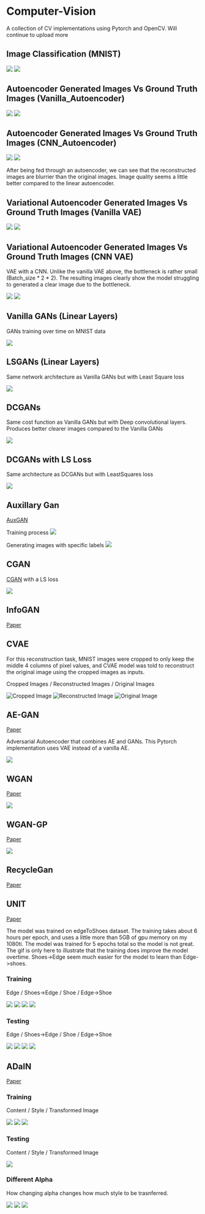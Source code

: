 # Computer-Vision

A collection of CV implementations using Pytorch and OpenCV. Will continue to upload more 

## Image Classification (MNIST)

![](MNIST/prediction.png)
![](MNIST/confusion_matrix.png)

## Autoencoder Generated Images Vs Ground Truth Images (Vanilla_Autoencoder)

![](Linear_Autoencoder/Linear_Autoencoder.png)
![](Ground_Truth.png)

## Autoencoder Generated Images Vs Ground Truth Images (CNN_Autoencoder)

![](AutoEncoder_Generated.png)
![](Ground_Truth.png)

After being fed through an autoencoder, we can see that the reconstructed images are blurrier than the original images. Image quality seems a little better compared to the linear autoencoder.

## Variational Autoencoder Generated Images Vs Ground Truth Images (Vanilla VAE)

![](Vanilla_VAE/Vanilla_VAE_Generated.png)
![](Ground_Truth.png)

## Variational Autoencoder Generated Images Vs Ground Truth Images (CNN VAE)

VAE with a CNN. Unlike the vanilla VAE above, the bottleneck is rather small (Batch_size * 2 * 2). The resulting images clearly show the model struggling to generated a clear image due to the bottleneck. 

![](CNN_VAE/cnn_vae_generated.png)
![](Ground_Truth.png)

## Vanilla GANs (Linear Layers)

GANs training over time on MNIST data

![](Vanilla_GANs.gif)

## LSGANs (Linear Layers)

Same network architecture as Vanilla GANs but with Least Square loss

![](LS_GANs/ls_GANs.gif)

## DCGANs

Same cost function as Vanilla GANs but with Deep convolutional layers. Produces better clearer images compared to the Vanilla GANs

![](DC-GANs/movie.gif)

## DCGANs with LS Loss

Same architecture as DCGANs but with LeastSquares loss 

![](LS_DCGANs/ls-dcgan.gif)
## Auxillary Gan

[AuxGAN](https://arxiv.org/abs/1610.09585)

Training process 
![](AuxGan/gif/movie.gif)

Generating images with specific labels
![](AuxGan/gif/movie2.gif)

## CGAN

[CGAN](https://arxiv.org/abs/1411.1784) with a LS loss

![](CGAN/movie.gif)


## InfoGAN 

[Paper](https://arxiv.org/abs/1606.03657)

## CVAE 

For this reconstruction task, MNIST images were cropped to only keep the middle 4 columns of pixel values, and CVAE model was told to reconstruct the original image using the cropped images as inputs. 

Cropped Images / Reconstructed Images / Original Images

![Cropped Image](CVAE/cropped_image.png) ![Reconstructed Image](CVAE/output_image.png) ![Original Image](CVAE/original_image.png)

## AE-GAN 

[Paper](https://arxiv.org/pdf/1511.05644.pdf)

Adversarial Autoencoder that combines AE and GANs. This Pytorch implementation uses VAE instead of a vanilla AE. 

![](AEGAN/movie.gif)

## WGAN

[Paper](https://arxiv.org/pdf/1701.07875.pdf)

![](WGAN/movie.gif)

## WGAN-GP

[Paper](https://arxiv.org/pdf/1704.00028.pdf)

![](wgan_gp/movie.gif)

## RecycleGan

[Paper](https://arxiv.org/pdf/1808.05174.pdf)

## UNIT

[Paper](https://arxiv.org/pdf/1703.00848.pdf)

The model was trained on edgeToShoes dataset. The training takes about 6 hours per epoch, and uses a little more than 5GB of gpu memory on my 1080ti. The model was trained for 5 epochs total so the model is not great. The gif is only here to illustrate that the training does improve the model overtime. Shoes->Edge seem much easier for the model to learn than Edge->shoes. 

### Training
Edge / Shoes->Edge / Shoe / Edge->Shoe

![](UNIT/train_images/input.gif)
![](UNIT/train_images/x2_1_recon_image.gif)
![](UNIT/train_images/target.gif)
![](UNIT/train_images/x1_2_recon_image.gif)

### Testing
Edge / Shoes->Edge / Shoe / Edge->Shoe

![](UNIT/test_images/input.gif)
![](UNIT/test_images/x2_1_recon.gif)
![](UNIT/test_images/target.gif)
![](UNIT/test_images/x1_2_recon.gif)

## ADaIN

[Paper](https://arxiv.org/pdf/1703.06868.pdf)

### Training

Content / Style / Transformed Image

![](ADaIN/img/Training/content_image_.gif)
![](ADaIN/img/Training/style_image_.gif)
![](ADaIN/img/Training/transformed_image_.gif)

### Testing

Content / Style / Transformed Image

![](ADaIN/Validation/transformed_image_.gif)

### Different Alpha

How changing alpha changes how much style to be trasnferred. 

![](ADaIN/img/DiffAlpha/content_image_.gif)
![](ADaIN/img/DiffAlpha/style_image_.gif)
![](ADaIN/img/DiffAlpha/transformed_image_.gif)



